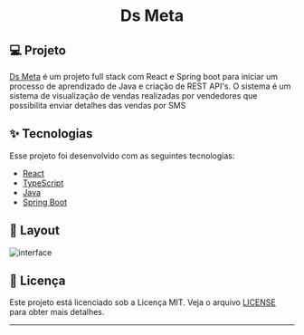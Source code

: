 <h1 align="center">
   Ds Meta
</h1>

## 💻 Projeto

[Ds Meta](https://dsmeta-lspeixoto.netlify.app/) é um projeto full stack com React e Spring boot para iniciar um processo de aprendizado de Java e criação de REST API's. 
O sistema é um sistema de visualização de vendas realizadas por vendedores que possibilita enviar detalhes das vendas por SMS

## ✨ Tecnologias

Esse projeto foi desenvolvido com as seguintes tecnologias:

- [React](https://reactjs.org/)
- [TypeScript](https://www.typescriptlang.org/)
- [Java](https://www.java.com/pt-BR/)
- [Spring Boot](https://spring.io/projects/spring-boot)


## 🔖 Layout

![interface](./layout.gif 'Layout')

## 📝 Licença

Este projeto está licenciado sob a Licença MIT. Veja o arquivo [LICENSE](LICENSE) para obter mais detalhes.

---